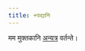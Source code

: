 ```yaml
---
title: +पद्यानि
---
```



मम मुक्तकानि [अन्यत्र](https://docs.google.com/spreadsheet/ccc?key=0Al_QBT-hoqqVdFBKZzVsM3VUREYzVzMxcHhGZDJYdHc#gid=0) वर्तन्ते।
